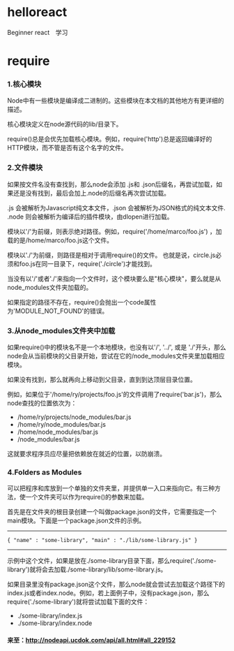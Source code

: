 # helloreact
 Beginner
 react　学习
# require
### 1.核心模块
Node中有一些模块是编译成二进制的。这些模块在本文档的其他地方有更详细的描述。　　

核心模块定义在node源代码的lib/目录下。　　

require()总是会优先加载核心模块。例如，require('http')总是返回编译好的HTTP模块，而不管是否有这个名字的文件。　　


### 2.文件模块
如果按文件名没有查找到，那么node会添加 .js和 .json后缀名，再尝试加载，如果还是没有找到，最后会加上.node的后缀名再次尝试加载。　　

.js 会被解析为Javascript纯文本文件，.json 会被解析为JSON格式的纯文本文件. .node 则会被解析为编译后的插件模块，由dlopen进行加载。　　

模块以'/'为前缀，则表示绝对路径。例如，require('/home/marco/foo.js') ，加载的是/home/marco/foo.js这个文件。　　

模块以'./'为前缀，则路径是相对于调用require()的文件。 也就是说，circle.js必须和foo.js在同一目录下，require('./circle')才能找到。　　

当没有以'/'或者'./'来指向一个文件时，这个模块要么是"核心模块"，要么就是从node_modules文件夹加载的。　　

如果指定的路径不存在，require()会抛出一个code属性为'MODULE_NOT_FOUND'的错误。

### 3.从node_modules文件夹中加载
 如果require()中的模块名不是一个本地模块，也没有以'/', '../', 或是 './'开头，那么node会从当前模块的父目录开始，尝试在它的/node_modules文件夹里加载相应模块。　　
 
 如果没有找到，那么就再向上移动到父目录，直到到达顶层目录位置。  
 
例如，如果位于'/home/ry/projects/foo.js'的文件调用了require('bar.js')，那么node查找的位置依次为：  

* /home/ry/projects/node_modules/bar.js
* /home/ry/node_modules/bar.js
* /home/node_modules/bar.js
* /node_modules/bar.js  

这就要求程序员应尽量把依赖放在就近的位置，以防崩溃。

### 4.Folders as Modules
可以把程序和库放到一个单独的文件夹里，并提供单一入口来指向它。有三种方法，使一个文件夹可以作为require()的参数来加载。  

首先是在文件夹的根目录创建一个叫做package.json的文件，它需要指定一个main模块。下面是一个package.json文件的示例。  

***
`{ "name" : "some-library",
  "main" : "./lib/some-library.js" }`  
  
***  
  示例中这个文件，如果是放在./some-library目录下面，那么require('./some-library')就将会去加载./some-library/lib/some-library.js。  
  
  如果目录里没有package.json这个文件，那么node就会尝试去加载这个路径下的index.js或者index.node。例如，若上面例子中，没有package.json，那么require('./some-library')就将尝试加载下面的文件：  
  
  
* ./some-library/index.js
* ./some-library/index.node
#### 来至：http://nodeapi.ucdok.com/api/all.html#all_229152
